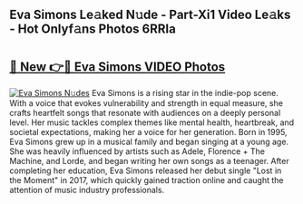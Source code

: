 ## Eva Simons Le𝚊ked N𝚞de - Part-Xi1 Video Le𝚊ks - Hot Onlyf𝚊ns Photos 6RRIa

# <h2><a href="http://ab42865.deff.icu/?id=Eva+Simons">🔗 New 👉🔴 Eva Simons VIDEO Photos</a></h2>

[![Eva Simons N𝚞des](https://i.imgur.com/rIISA9y.gif)](http://ab42865.deff.icu/?id=Eva+Simons)
Eva Simons is a rising star in the indie-pop scene. With a voice that evokes vulnerability and strength in equal measure, she crafts heartfelt songs that resonate with audiences on a deeply personal level. Her music tackles complex themes like mental health, heartbreak, and societal expectations, making her a voice for her generation. Born in 1995, Eva Simons grew up in a musical family and began singing at a young age. She was heavily influenced by artists such as Adele, Florence + The Machine, and Lorde, and began writing her own songs as a teenager. After completing her education, Eva Simons released her debut single "Lost in the Moment" in 2017, which quickly gained traction online and caught the attention of music industry professionals.
